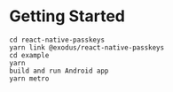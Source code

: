 # Getting Started

```
cd react-native-passkeys
yarn link @exodus/react-native-passkeys
cd example
yarn
build and run Android app
yarn metro
```